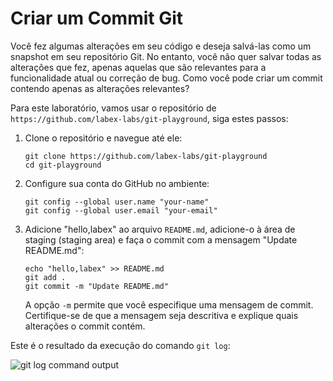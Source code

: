 # Criar um Commit Git

Você fez algumas alterações em seu código e deseja salvá-las como um snapshot em seu repositório Git. No entanto, você não quer salvar todas as alterações que fez, apenas aquelas que são relevantes para a funcionalidade atual ou correção de bug. Como você pode criar um commit contendo apenas as alterações relevantes?

Para este laboratório, vamos usar o repositório de `https://github.com/labex-labs/git-playground`, siga estes passos:

1. Clone o repositório e navegue até ele:

   ```
   git clone https://github.com/labex-labs/git-playground
   cd git-playground
   ```

2. Configure sua conta do GitHub no ambiente:

   ```
   git config --global user.name "your-name"
   git config --global user.email "your-email"
   ```

3. Adicione "hello,labex" ao arquivo `README.md`, adicione-o à área de staging (staging area) e faça o commit com a mensagem "Update README.md":

   ```
   echo "hello,labex" >> README.md
   git add .
   git commit -m "Update README.md"
   ```

   A opção `-m` permite que você especifique uma mensagem de commit. Certifique-se de que a mensagem seja descritiva e explique quais alterações o commit contém.

Este é o resultado da execução do comando `git log`:

![git log command output](../assets/challenge-create-commit-step1-1.png)
